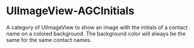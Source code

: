 # UIImageView-AGCInitials
A category of UIImageView to show an image with the initials of a contact name on a colored background. The background color will always be the same for the same contact names.
